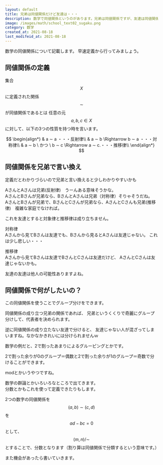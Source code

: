 ```yaml
---
layout: default
title: 兄弟は同値関係だけど友達は・・・
description: 数学で同値関係というのがあります。兄弟は同値関係ですが、友達は同値関係ではありません。どういった概念かを記載します。
image: /images/math/school_text02_sugaku.png
category: 数学
created_at: 2021-08-18
last_modifeid_at: 2021-08-18
---
```


<script async src="https://cdn.jsdelivr.net/npm/mathjax@3/es5/tex-chtml.js" id="MathJax-script"></script>

数学の同値関係について記載します。
早速定義から行ってみましょう。

## 同値関係の定義

集合$$ X $$に定義された関係 $$∼$$ が同値関係であるとは
任意の元 $$a, b, c \in X$$に対して、以下の3つの性質を持つ時を言います。

$$
\begin{align*}
& a ∼ a ・・・反射律\\
& a ∼ b \Rightarrow b ∼ a ・・・対称律\\
& a ∼ b \ かつ \ b ∼ c \Rightarrow a ∼ c.・・・推移律\\
\end{align*}
$$

## 同値関係を兄弟で言い換え

定義だとわかりづらいので兄弟と言い換えると少しわかりやすいかも

AさんとAさんは兄弟(反射律)　うーんある意味そうかな。  
AさんとBさんが兄弟なら、BさんとAさんは兄弟（対称律）そりゃそうだね。  
AさんとBさんが兄弟で、BさんとCさんが兄弟なら、AさんとCさんも兄弟(推移律)　複雑な家庭でなければ。

これを友達とすると対象律と推移律は成り立ちません。

対称律  
Aさんから見てBさんは友達でも、Bさんから見るとAさんは友達じゃない。
これは少し悲しい・・・

推移律  
Aさんから見てBさんは友達でBさんとCさんは友達だけど、
AさんとCさんは友達じゃないかも。

友達の友達は他人の可能性ありますよね。

## 同値関係で何がしたいの？

この同値関係を使うことでグループ分けをできます。

同値関係の成り立つ兄弟の関係であれば、
兄弟というくくりで奇麗にグループ分けして、代表者を決められます。

逆に同値関係の成り立たない友達で分けると、
友達じゃない人が混ざってしまいますね。なかなかきれいには分けられませんｗ

数学の例だと、2で割ったあまりによるグルーピングとかです。

2で割った余りが0のグループ＝偶数と2で割った余りが1のグループ＝奇数で分けることができます。

modとかいうやつですね。

数学の群論とかいろいろなところで出てきます。  
分数とかもこれを使って定義できたりもします。

2つの数字の同値関係を$$(a, b)∼(c, d)$$を$$ad-bc=0$$として、
$$(m, n)/∼$$とすることで、分数となります（割り算は同値関係で分類するという意味です。）

また機会があったら書いていきます。